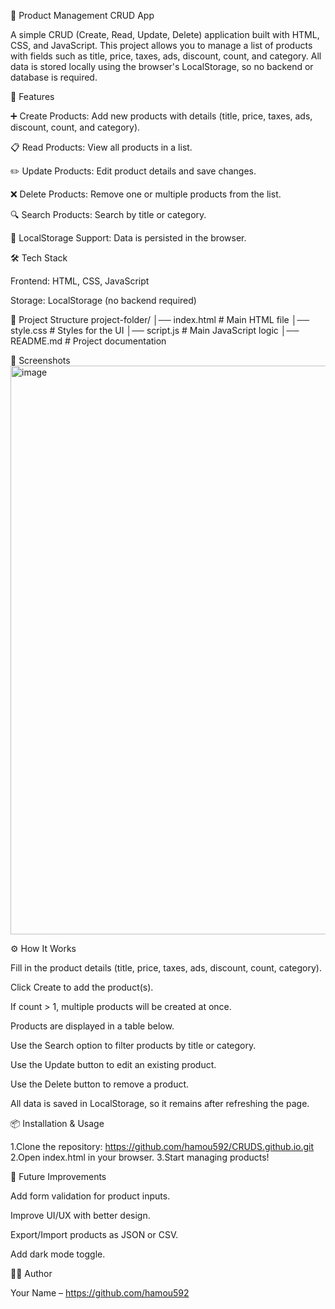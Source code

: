 🛒 Product Management CRUD App

A simple CRUD (Create, Read, Update, Delete) application built with HTML, CSS, and JavaScript.
This project allows you to manage a list of products with fields such as title, price, taxes, ads, discount, count, and category.
All data is stored locally using the browser's LocalStorage, so no backend or database is required.

🚀 Features

➕ Create Products: Add new products with details (title, price, taxes, ads, discount, count, and category).

📋 Read Products: View all products in a list.

✏️ Update Products: Edit product details and save changes.

❌ Delete Products: Remove one or multiple products from the list.

🔍 Search Products: Search by title or category.

💾 LocalStorage Support: Data is persisted in the browser.

🛠️ Tech Stack

Frontend: HTML, CSS, JavaScript

Storage: LocalStorage (no backend required)

📂 Project Structure
project-folder/
│── index.html      # Main HTML file
│── style.css       # Styles for the UI
│── script.js       # Main JavaScript logic
│── README.md       # Project documentation

📸 Screenshots
<img width="1897" height="910" alt="image" src="https://github.com/user-attachments/assets/520dfb09-6657-4d5c-924f-38ea9d39336b" />

⚙️ How It Works

Fill in the product details (title, price, taxes, ads, discount, count, category).

Click Create to add the product(s).

If count > 1, multiple products will be created at once.

Products are displayed in a table below.

Use the Search option to filter products by title or category.

Use the Update button to edit an existing product.

Use the Delete button to remove a product.

All data is saved in LocalStorage, so it remains after refreshing the page.

📦 Installation & Usage

1.Clone the repository: https://github.com/hamou592/CRUDS.github.io.git
2.Open index.html in your browser.
3.Start managing products!

🔮 Future Improvements

Add form validation for product inputs.

Improve UI/UX with better design.

Export/Import products as JSON or CSV.

Add dark mode toggle.

👨‍💻 Author

Your Name – https://github.com/hamou592
